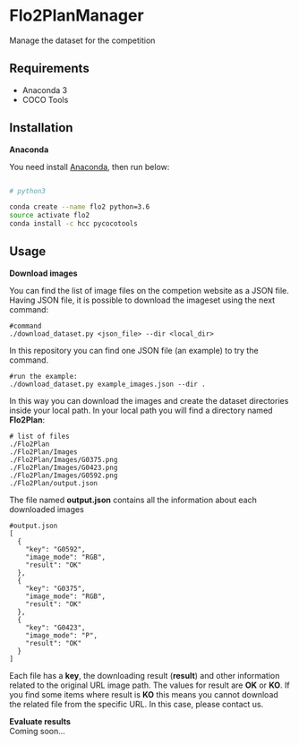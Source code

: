 # Flo2PlanManager
Manage the dataset for the competition

Requirements
------------
- Anaconda 3
- COCO Tools

Installation
------------
**Anaconda**

You need install [Anaconda](https://www.continuum.io/downloads), then run below:

```bash

# python3

conda create --name flo2 python=3.6
source activate flo2
conda install -c hcc pycocotools
```
Usage
-----

**Download images**

You can find the list of image files on the competion website as a JSON file. Having JSON file, it is possible to download the imageset using the next command:
```
#command
./download_dataset.py <json_file> --dir <local_dir>
```
In this repository you can find one JSON file (an example) to try the command.

```
#run the example:
./download_dataset.py example_images.json --dir .
```

In this way you can download the images and create the dataset directories inside your local path.
In your local path you will find a directory named **Flo2Plan**:
```
# list of files
./Flo2Plan
./Flo2Plan/Images
./Flo2Plan/Images/G0375.png
./Flo2Plan/Images/G0423.png
./Flo2Plan/Images/G0592.png
./Flo2Plan/output.json
```
The file named **output.json** contains all the information about each downloaded images
```
#output.json
[
  {
    "key": "G0592",
    "image_mode": "RGB",
    "result": "OK"
  },
  {
    "key": "G0375",
    "image_mode": "RGB",
    "result": "OK"
  },
  {
    "key": "G0423",
    "image_mode": "P",
    "result": "OK"
  }
]
```
Each file has a **key**, the downloading result (**result**) and other information related to the original URL image path. 
The values for result are **OK** or **KO**. If you find some items where result is **KO** this means 
you cannot download the related file from the specific URL. In this case, please contact us.

**Evaluate results**  
Coming soon...
